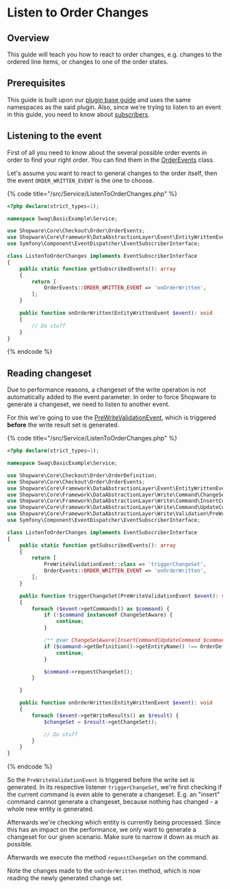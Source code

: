 # Listen to Order Changes

## Overview

This guide will teach you how to react to order changes, e.g. changes to the ordered line items, or changes to one of the order states.

## Prerequisites

This guide is built upon our [plugin base guide](../../plugin-base-guide.md) and uses the same namespaces as the said plugin. Also, since we're trying to listen to an event in this guide, you need to know about [subscribers](../../plugin-fundamentals/listening-to-events.md).

## Listening to the event

First of all you need to know about the several possible order events in order to find your right order. You can find them in the [OrderEvents](https://github.com/shopware/platform/blob/v6.3.4.1/src/Core/Checkout/Order/OrderEvents.php) class.

Let's assume you want to react to general changes to the order itself, then the event `ORDER_WRITTEN_EVENT` is the one to choose.

{% code title="<plugin root>/src/Service/ListenToOrderChanges.php" %}

```php
<?php declare(strict_types=1);

namespace Swag\BasicExample\Service;

use Shopware\Core\Checkout\Order\OrderEvents;
use Shopware\Core\Framework\DataAbstractionLayer\Event\EntityWrittenEvent;
use Symfony\Component\EventDispatcher\EventSubscriberInterface;

class ListenToOrderChanges implements EventSubscriberInterface
{
    public static function getSubscribedEvents(): array
    {
        return [
            OrderEvents::ORDER_WRITTEN_EVENT => 'onOrderWritten',
        ];
    }

    public function onOrderWritten(EntityWrittenEvent $event): void
    {
        // Do stuff
    }
}
```

{% endcode %}

## Reading changeset

Due to performance reasons, a changeset of the write operation is not automatically added to the event parameter. In order to force Shopware to generate a changeset, we need to listen to another event.

For this we're going to use the [PreWriteValidationEvent](https://github.com/shopware/platform/blob/v6.3.4.1/src/Core/Framework/DataAbstractionLayer/Write/Validation/PreWriteValidationEvent.php), which is triggered **before** the write result set is generated.

{% code title="<plugin root>/src/Service/ListenToOrderChanges.php" %}

```php
<?php declare(strict_types=1);

namespace Swag\BasicExample\Service;

use Shopware\Core\Checkout\Order\OrderDefinition;
use Shopware\Core\Checkout\Order\OrderEvents;
use Shopware\Core\Framework\DataAbstractionLayer\Event\EntityWrittenEvent;
use Shopware\Core\Framework\DataAbstractionLayer\Write\Command\ChangeSetAware;
use Shopware\Core\Framework\DataAbstractionLayer\Write\Command\InsertCommand;
use Shopware\Core\Framework\DataAbstractionLayer\Write\Command\UpdateCommand;
use Shopware\Core\Framework\DataAbstractionLayer\Write\Validation\PreWriteValidationEvent;
use Symfony\Component\EventDispatcher\EventSubscriberInterface;

class ListenToOrderChanges implements EventSubscriberInterface
{
    public static function getSubscribedEvents(): array
    {
        return [
            PreWriteValidationEvent::class => 'triggerChangeSet',
            OrderEvents::ORDER_WRITTEN_EVENT => 'onOrderWritten',
        ];
    }

    public function triggerChangeSet(PreWriteValidationEvent $event): void
    {
        foreach ($event->getCommands() as $command) {
            if (!$command instanceof ChangeSetAware) {
                continue;
            }

            /** @var ChangeSetAware|InsertCommand|UpdateCommand $command */
            if ($command->getDefinition()->getEntityName() !== OrderDefinition::ENTITY_NAME) {
                continue;
            }

            $command->requestChangeSet();
        }

    }

    public function onOrderWritten(EntityWrittenEvent $event): void
    {
        foreach ($event->getWriteResults() as $result) {
            $changeSet = $result->getChangeSet();

            // Do stuff
        }
    }
}
```

{% endcode %}

So the `PreWriteValidationEvent` is triggered before the write set is generated. In its respective listener `triggerChangeSet`, we're first checking if the current command is even able to generate a changeset. E.g. an "insert" command cannot generate a changeset, because nothing has changed - a whole new entity is generated.

Afterwards we're checking which entity is currently being processed. Since this has an impact on the performance, we only want to generate a changeset for our given scenario. Make sure to narrow it down as much as possible.

Afterwards we execute the method `requestChangeSet` on the command.

Note the changes made to the `onOrderWritten` method, which is now reading the newly generated change set.
